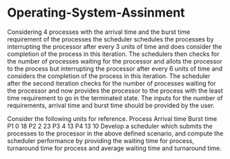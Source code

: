 # Operating-System-Assinment
Considering 4 processes with the arrival time and the burst time requirement of the processes the scheduler schedules the processes by interrupting the processor after every 3 units of time and does consider the completion of the process in this iteration. The schedulers then checks for the number of processes waiting for the processor and allots the processor to the process but interrupting the processor after every 6 units of time and considers the completion of the process in this iteration. The scheduler after the second iteration checks for the number of processes waiting for the processor and now provides the processor to the process with the least time requirement to go in the terminated state.
The inputs for the number of requirements, arrival time and burst time should be provided by the user.

Consider the following units for reference.
Process    Arrival time    Burst time     
P1    		0    		18 
P2   		 2    		23
P3    		4    		13
P4    		13    		10
Develop a scheduler which submits the processes to the processor in the above defined scenario, and compute the scheduler performance by providing the waiting time for process, turnaround time for process and average waiting time and turnaround time.
